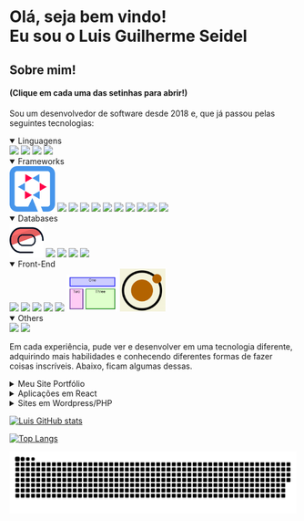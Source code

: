 <h1>
  Olá, seja bem vindo!<br/>
  Eu sou o Luis Guilherme Seidel
</h1>

<div>
  <h2>Sobre mim!</h2>
  <h4>(Clique em cada uma das setinhas para abrir!)</h4>

  <p>
    Sou um desenvolvedor de software desde 2018 e, que já passou pelas seguintes tecnologias:     
  </p>
    <details open>
      <summary>
         Linguagens
      </summary>
      <tr>
        <td><img src="https://cdn.jsdelivr.net/gh/devicons/devicon/icons/java/java-original-wordmark.svg" width="60px" /></td>
        <td><img src="https://cdn.jsdelivr.net/gh/devicons/devicon/icons/php/php-plain.svg" width="60px" /></td>
        <td><img src="https://cdn.jsdelivr.net/gh/devicons/devicon/icons/javascript/javascript-original.svg" width="60px" /></td>
        <td><img src="https://cdn.jsdelivr.net/gh/devicons/devicon/icons/bash/bash-original.svg" width="60px" /></td>
      </tr>
    </details>
    <details open>
      <summary>
         Frameworks
      </summary>
      <tr>
        <td> <img src="./assets/icons/quarkus.png" width="80px"></td>
        <td> <img src="https://design.jboss.org/hibernate/logo/final/hibernate_logo_whitebkg_stacked.svg" width="60px"></td>
        <td> <img src="https://cdn.jsdelivr.net/gh/devicons/devicon/icons/spring/spring-original-wordmark.svg" width="60px" /></td>
        <td> <img src="https://cdn.jsdelivr.net/gh/devicons/devicon/icons/apache/apache-original-wordmark.svg" width="60px" /></td>
        <td> <img src="https://cdn.jsdelivr.net/gh/devicons/devicon/icons/react/react-original-wordmark.svg" width="60px" /></td>
        <td> <img src="https://cdn.jsdelivr.net/gh/devicons/devicon/icons/magento/magento-original.svg" width="60px" /></td>
        <td> <img src="https://cdn.jsdelivr.net/gh/devicons/devicon/icons/typescript/typescript-original.svg" width="60px" /></td>
        <td> <img src="https://cdn.jsdelivr.net/gh/devicons/devicon/icons/nodejs/nodejs-original.svg" width="60px" /></td>
        <td> <img src="https://cdn.jsdelivr.net/gh/devicons/devicon/icons/express/express-original.svg" width="60px" /> </td>
        <td> <img src="https://cdn.jsdelivr.net/gh/devicons/devicon/icons/nextjs/nextjs-line.svg" width="60px" /> </td>
        <td> <img src="https://cdn.jsdelivr.net/gh/devicons/devicon/icons/angularjs/angularjs-original.svg" width="60px" /> </td>
      </tr>
    </details>
     <details open>
      <summary>
         Databases
      </summary>
      <tr>
        <td> <img src="./assets/icons/oracle.png" width="60px" /></td>
        <td> <img src="https://cdn.jsdelivr.net/gh/devicons/devicon/icons/postgresql/postgresql-original-wordmark.svg" width="60px" /></td>
        <td> <img src="https://cdn.jsdelivr.net/gh/devicons/devicon/icons/microsoftsqlserver/microsoftsqlserver-plain.svg" width="60px" /></td>
        <td> <img src="https://cdn.jsdelivr.net/gh/devicons/devicon/icons/mysql/mysql-original-wordmark.svg"  width="60px"  /></td>
        <td> <img src="https://cdn.jsdelivr.net/gh/devicons/devicon/icons/sqlite/sqlite-original.svg" width="60px" /></td>
      </tr>
    </details>
    <details open>
      <summary>
        Front-End
      </summary>
      <tr>
        <td><img src="https://cdn.jsdelivr.net/gh/devicons/devicon/icons/html5/html5-plain-wordmark.svg" width="60px" /></td>
        <td><img src="https://cdn.jsdelivr.net/gh/devicons/devicon/icons/css3/css3-plain-wordmark.svg" width="60px" /></td>
        <td><img src="https://cdn.jsdelivr.net/gh/devicons/devicon/icons/sass/sass-original.svg" width="60px" /></td>
        <td> <img src="https://cdn.jsdelivr.net/gh/devicons/devicon/icons/bootstrap/bootstrap-original.svg" width="60px" /> </td>
        <td><img src="https://styled-components.com/logo.png" width="60px" /></td>
        <td><img src="./assets/icons/grid-template.png" width="90px" /></td>
        <td><img src="./assets/icons/atomic-design.png" width="80px" /></td>
      </tr>
    </details>
    <details open>
      <summary>
        Others
      </summary>
      <tr>
        <td><img src="https://cdn.jsdelivr.net/gh/devicons/devicon/icons/docker/docker-original-wordmark.svg" width="60px" /></td>
        <td><img src="https://cdn.jsdelivr.net/gh/devicons/devicon/icons/photoshop/photoshop-plain.svg" width="60px" /></td>
      </tr>
    </details>

  <p>
    Em cada experiência, pude ver e desenvolver em uma tecnologia diferente, adquirindo mais habilidades e conhecendo diferentes formas de fazer coisas inscríveis. Abaixo, ficam algumas dessas.
  </p>
</div>

<div>

<details>
    <summary>Meu Site Portfólio</summary>
    <br/>
    <div>
        <a href="https://luisseidel.netlify.app/" target="_blank">
          <img src="./assets/img/meusite.png">
        </a>
    </div>
</details>

<details>
    <summary>Aplicações em React</summary>
    <br/>
    <div>
        <a href="https://letmeask-c5ecc.web.app/" target="_blank">
          <img src="./assets/img/letmeask.png">
        </a>
    </div>
    <br/>
    <div>
        <a href="https://orkut-clone-mu.vercel.app/" target="_blank">
          <img src="./assets/img/orkut.png">
        </a>
    </div>
</details>


<details>
    <summary>Sites em Wordpress/PHP</summary>
    <br/>
    <div>
        <a href="https://mecanicagenesis.com.br/" target="_blank">
          <img src="./assets/img/mecgenesis.png">
        </a>
    </div>
    <br/>
    <div>
        <a href="https://pasqualottopneus.com.br/" target="_blank">
          <img src="./assets/img/pasqualottopneus.png">
        </a>
    </div>
    <br/>
    <div>
        <a href="https://piraipneus.com.br/" target="_blank">
          <img src="./assets/img/piraipneus.png">
        </a>
    </div>
</details>

</div>

[![Luis GitHub stats](https://github-readme-stats.vercel.app/api?username=luisseidel&show_icons=true&theme=onedark)](https://github.com/anuraghazra/github-readme-stats)

[![Top Langs](https://github-readme-stats.vercel.app/api/top-langs/?username=luisseidel&show_icons=true&theme=onedark)](https://github.com/anuraghazra/github-readme-stats)


![GitHub Snake dark](https://github.com/luisseidel/luisseidel/blob/output/github-contribution-grid-snake-dark.svg)

</div>
